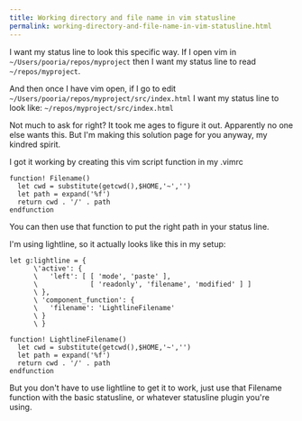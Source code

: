 ```yaml
---
title: Working directory and file name in vim statusline
permalink: working-directory-and-file-name-in-vim-statusline.html
---
```


I want my status line to look this specific way. If I open vim in `~/Users/pooria/repos/myproject` then I want my status line to read `~/repos/myproject`.

And then once I have vim open, if I go to edit `~/Users/pooria/repos/myproject/src/index.html` I want my status line to look like: `~/repos/myproject/src/index.html`

Not much to ask for right? It took me ages to figure it out. Apparently no one else wants this. But I'm making this solution page for you anyway, my kindred spirit.

I got it working by creating this vim script function in my .vimrc

```
function! Filename()
  let cwd = substitute(getcwd(),$HOME,'~','')
  let path = expand('%f')
  return cwd . '/' . path
endfunction
```

You can then use that function to put the right path in your status line.

I'm using lightline, so it actually looks like this in my setup:

```
let g:lightline = {
      \'active': {
      \   'left': [ [ 'mode', 'paste' ],
      \             [ 'readonly', 'filename', 'modified' ] ]
      \ },
      \ 'component_function': {
      \   'filename': 'LightlineFilename'
      \ }
      \ }

function! LightlineFilename()
  let cwd = substitute(getcwd(),$HOME,'~','')
  let path = expand('%f')
  return cwd . '/' . path
endfunction
```

But you don't have to use lightline to get it to work, just use that Filename function with the basic statusline, or whatever statusline plugin you're using. 
